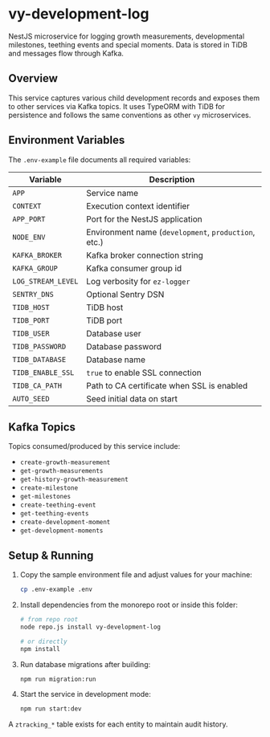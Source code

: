 # vy-development-log

NestJS microservice for logging growth measurements, developmental milestones, teething events and special moments. Data is stored in TiDB and messages flow through Kafka.

## Overview

This service captures various child development records and exposes them to other services via Kafka topics. It uses TypeORM with TiDB for persistence and follows the same conventions as other `vy` microservices.

## Environment Variables

The `.env-example` file documents all required variables:

| Variable | Description |
| --- | --- |
| `APP` | Service name |
| `CONTEXT` | Execution context identifier |
| `APP_PORT` | Port for the NestJS application |
| `NODE_ENV` | Environment name (`development`, `production`, etc.) |
| `KAFKA_BROKER` | Kafka broker connection string |
| `KAFKA_GROUP` | Kafka consumer group id |
| `LOG_STREAM_LEVEL` | Log verbosity for `ez-logger` |
| `SENTRY_DNS` | Optional Sentry DSN |
| `TIDB_HOST` | TiDB host |
| `TIDB_PORT` | TiDB port |
| `TIDB_USER` | Database user |
| `TIDB_PASSWORD` | Database password |
| `TIDB_DATABASE` | Database name |
| `TIDB_ENABLE_SSL` | `true` to enable SSL connection |
| `TIDB_CA_PATH` | Path to CA certificate when SSL is enabled |
| `AUTO_SEED` | Seed initial data on start |

## Kafka Topics

Topics consumed/produced by this service include:

- `create-growth-measurement`
- `get-growth-measurements`
- `get-history-growth-measurement`
- `create-milestone`
- `get-milestones`
- `create-teething-event`
- `get-teething-events`
- `create-development-moment`
- `get-development-moments`

## Setup & Running

1. Copy the sample environment file and adjust values for your machine:

   ```bash
   cp .env-example .env
   ```

2. Install dependencies from the monorepo root or inside this folder:

   ```bash
   # from repo root
   node repo.js install vy-development-log

   # or directly
   npm install
   ```

3. Run database migrations after building:

   ```bash
   npm run migration:run
   ```

4. Start the service in development mode:

   ```bash
   npm run start:dev
   ```

A `ztracking_*` table exists for each entity to maintain audit history.

